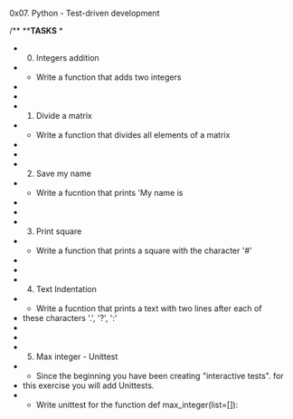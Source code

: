  0x07. Python - Test-driven development

/**
 ********************TASKS******************
 *
 * 0. Integers addition
 * - Write a function that adds two integers
 *
 *
 * 1. Divide a matrix
 * - Write a function that divides all elements of a matrix
 *
 *
 * 2. Save my name
 * - Write a fucntion that prints 'My name is <first name> <last name>
 *
 *
 * 3. Print square
 * - Write a function that prints a square with the character '#'
 *
 *
 * 4. Text Indentation
 * - Write a fucntion that prints a text with two lines after each of
 *   these characters '.', '?', ':'
 *
 *
 * 5. Max integer - Unittest
 * - Since the beginning you have been creating "interactive tests". for
 *   this exercise you will add Unittests.
 *   - Write unittest for the function def max_integer(list=[]):
